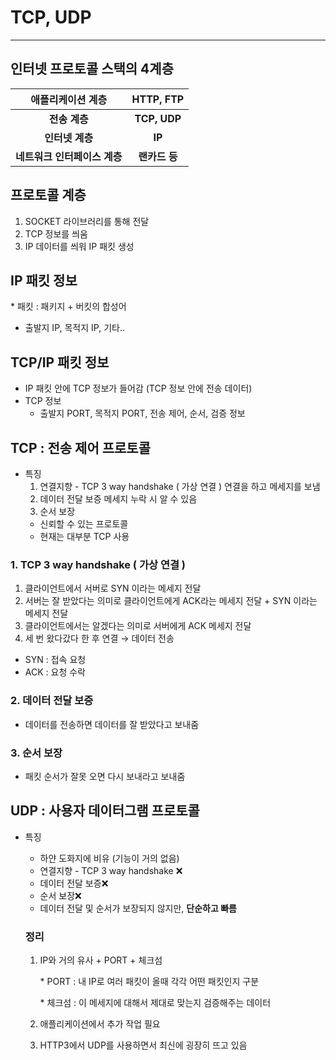 # TCP, UDP

---

## 인터넷 프로토콜 스택의 4계층

| 애플리케이션 계층 | HTTP, FTP |
| :---: | :---: |
| **전송 계층** | **TCP, UDP** |
| **인터넷 계층** | **IP** |
| **네트워크 인터페이스 계층** | **랜카드 등** |

## 프로토콜 계층

1. SOCKET 라이브러리를 통해 전달
2. TCP 정보를 씌움
3. IP 데이터를 씌워 IP 패킷 생성

## IP 패킷 정보

\* 패킷 : 패키지 + 버킷의 합성어

- 출발지 IP, 목적지 IP, 기타..

## TCP/IP 패킷 정보

- IP 패킷 안에 TCP 정보가 들어감 (TCP 정보 안에 전송 데이터)
- TCP 정보
    - 출발지 PORT, 목적지 PORT, 전송 제어, 순서, 검증 정보

## TCP : 전송 제어 프로토콜

- 특징
    1. 연결지향 - TCP 3 way handshake ( 가상 연결 )
    연결을 하고 메세지를 보냄
    2. 데이터 전달 보증
    메세지 누락 시 알 수 있음
    3. 순서 보장
    - 신뢰할 수 있는 프로토콜
    - 현재는 대부분 TCP 사용

### 1. TCP 3 way handshake ( 가상 연결 )

1. 클라이언트에서 서버로 SYN 이라는 메세지 전달
2. 서버는 잘 받았다는 의미로 클라이언트에게 ACK라는 메세지 전달 + SYN 이라는 메세지 전달
3. 클라이언트에서는 알겠다는 의미로 서버에게 ACK 메세지 전달
4. 세 번 왔다갔다 한 후 연결 → 데이터 전송
- SYN : 접속 요청
- ACK : 요청 수락

### 2. 데이터 전달 보증

- 데이터를 전송하면 데이터를 잘 받았다고 보내줌

### 3. 순서 보장

- 패킷 순서가 잘못 오면 다시 보내라고 보내줌

## UDP : 사용자 데이터그램 프로토콜

- 특징
    - 하얀 도화지에 비유 (기능이 거의 없음)
    - 연결지향 - TCP 3 way handshake ❌
    - 데이터 전달 보증❌
    - 순서 보장❌
    - 데이터 전달 및 순서가 보장되지 않지만, **단순하고 빠름**
    
    ### 정리
    
    1. IP와 거의 유사 + PORT + 체크섬
        
        \*  PORT : 내 IP로 여러 패킷이 올때 각각 어떤 패킷인지 구분
        
        \* 체크섬 : 이 메세지에 대해서 제대로 맞는지 검증해주는 데이터
        
    2. 애플리케이션에서 추가 작업 필요
    3. HTTP3에서 UDP를 사용하면서 최신에 굉장히 뜨고 있음